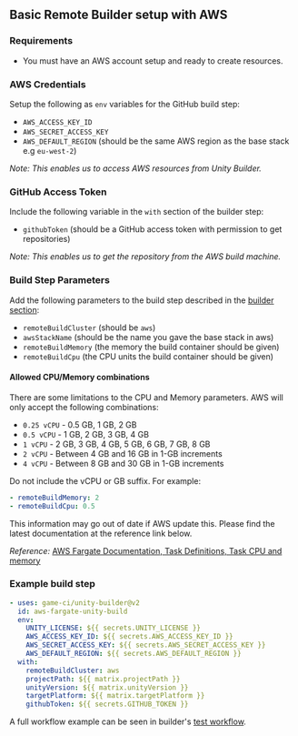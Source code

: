 ## Basic Remote Builder setup with AWS

### Requirements

- You must have an AWS account setup and ready to create resources.

### AWS Credentials

Setup the following as `env` variables for the GitHub build step:

- `AWS_ACCESS_KEY_ID`
- `AWS_SECRET_ACCESS_KEY`
- `AWS_DEFAULT_REGION` (should be the same AWS region as the base stack e.g `eu-west-2`)

_Note:_
_This enables us to access AWS resources from Unity Builder._

### GitHub Access Token

Include the following variable in the `with` section of the builder step:

- `githubToken` (should be a GitHub access token with permission to get repositories)

_Note:_
_This enables us to get the repository from the AWS build machine._

### Build Step Parameters

Add the following parameters to the build step described in the [builder section](builder):

- `remoteBuildCluster` (should be `aws`)
- `awsStackName` (should be the name you gave the base stack in aws)
- `remoteBuildMemory` (the memory the build container should be given)
- `remoteBuildCpu` (the CPU units the build container should be given)

#### Allowed CPU/Memory combinations

There are some limitations to the CPU and Memory parameters. AWS will only accept the following combinations:

- `0.25 vCPU` - 0.5 GB, 1 GB, 2 GB
- `0.5 vCPU` - 1 GB, 2 GB, 3 GB, 4 GB
- `1 vCPU` - 2 GB, 3 GB, 4 GB, 5 GB, 6 GB, 7 GB, 8 GB
- `2 vCPU` - Between 4 GB and 16 GB in 1-GB increments
- `4 vCPU` - Between 8 GB and 30 GB in 1-GB increments

Do not include the vCPU or GB suffix. For example:

```yaml
- remoteBuildMemory: 2
- remoteBuildCpu: 0.5
```

This information may go out of date if AWS update this. Please find the latest documentation at the reference link below.

_Reference:_
[AWS Fargate Documentation, Task Definitions, Task CPU and memory](https://docs.aws.amazon.com/AmazonECS/latest/developerguide/AWS_Fargate.html#fargate-task-defs)

### Example build step

```yaml
- uses: game-ci/unity-builder@v2
  id: aws-fargate-unity-build
  env:
    UNITY_LICENSE: ${{ secrets.UNITY_LICENSE }}
    AWS_ACCESS_KEY_ID: ${{ secrets.AWS_ACCESS_KEY_ID }}
    AWS_SECRET_ACCESS_KEY: ${{ secrets.AWS_SECRET_ACCESS_KEY }}
    AWS_DEFAULT_REGION: ${{ secrets.AWS_DEFAULT_REGION }}
  with:
    remoteBuildCluster: aws
    projectPath: ${{ matrix.projectPath }}
    unityVersion: ${{ matrix.unityVersion }}
    targetPlatform: ${{ matrix.targetPlatform }}
    githubToken: ${{ secrets.GITHUB_TOKEN }}
```

A full workflow example can be seen in builder's [test workflow](https://github.com/game-ci/unity-builder/blob/main/.github/workflows/aws-tests.yml).
